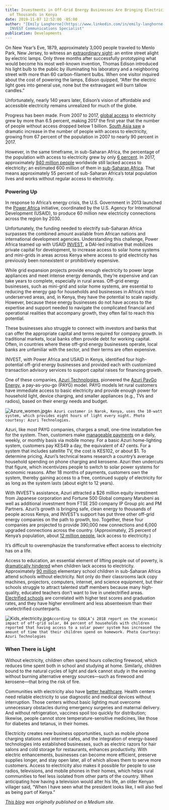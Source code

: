 ```yaml
---
title: Investments in Off-Grid Energy Businesses Are Bringing Electricity to Hundreds
  of Thousands in Kenya
date: 2019-11-07 12:52:00 -05:00
author: "[Emily Langhorne](https://www.linkedin.com/in/emily-langhorne-6307b956/),
  INVEST Communications Specialist"
publication: Developments
---
```


On New Year’s Eve, 1879, approximately 3,000 people traveled to Menlo Park, New Jersey, to witness an [extraordinary sight](https://www.history.com/news/when-edison-turned-night-into-day): an entire street alight by electric lamps. Only three months after successfully prototyping what would become his most well-known invention, Thomas Edison introduced his light bulb to the public by illuminating his laboratory and a neighboring street with more than 60 carbon-filament bulbs. When one visitor inquired about the cost of powering the lamps, Edison quipped, “After the electric light goes into general use, none but the extravagant will burn tallow candles.”

Unfortunately, nearly 140 years later, Edison’s vision of affordable and accessible electricity remains unrealized for much of the globe.





Progress has been made. From 2007 to 2017, [global access](https://data.worldbank.org/indicator/eg.elc.accs.zs?end=2017&start=2007) to electricity grew by more than 6.5 percent, making 2017 the first year that the number of people without access dropped below 1 billion. [South Asia saw](https://data.worldbank.org/indicator/EG.ELC.ACCS.ZS?end=2017&locations=8S&start=2007) a dramatic increase in the number of people with access to electricity, growing from 67 percent of the population in 2007 to nearly 90 percent in 2017.

However, in the same timeframe, in sub-Saharan Africa, the percentage of the population with access to electricity grew by only [6 percent](https://data.worldbank.org/indicator/EG.ELC.ACCS.ZS?end=2017&locations=ZG&start=2007). In 2017, approximately [940 million people](https://data.worldbank.org/indicator/eg.elc.accs.zs) worldwide still lacked access to electricity; an estimated 600 million of them in [sub-Saharan Africa](https://data.worldbank.org/indicator/EG.ELC.ACCS.ZS?locations=ZG). That means approximately 55 percent of sub-Saharan Africa’s total population lives and works without regular access to electricity.

### Powering Up

In response to Africa’s energy crisis, the U.S. Government in 2013 launched the [Power Africa](https://www.usaid.gov/powerafrica) initiative, coordinated by the U.S. Agency for International Development (USAID), to produce 60 million new electricity connections across the region by 2030.

Unfortunately, the funding needed to electrify sub-Saharan Africa surpasses the combined amount available from African nations and international development agencies. Understanding this challenge, Power Africa teamed up with USAID [INVEST](https://www.usaid.gov/INVEST), a DAI-led initiative that mobilizes private capital for development, to increase access to solar home systems and mini-grids in areas across Kenya where access to grid electricity has previously been nonexistent or prohibitively expensive.

While grid expansion projects provide enough electricity to power large appliances and meet intense energy demands, they’re expensive and can take years to complete, especially in rural areas. Off-grid energy businesses, such as mini-grid and solar home systems, are essential to reducing the energy gap for households and businesses in Africa’s most underserved areas, and, in Kenya, they have the potential to scale rapidly. However, because these energy businesses do not have access to the expertise and support needed to navigate the complicated financial and operational realities that accompany growth, they often fail to reach this potential.

These businesses also struggle to connect with investors and banks that can offer the appropriate capital and terms required for company growth. In traditional markets, local banks often provide debt for working capital. Often, in countries where these off-grid energy businesses operate, local banks are unfamiliar with the sector, and their terms are often expensive.

INVEST, with Power Africa and USAID in Kenya, identified four high-potential off-grid energy businesses and provided each with customized transaction advisory services to support capital raises for financing growth.

One of these companies, [Azuri Technologies](https://www.azuri-technologies.com/), pioneered the [Azuri PayGo Energy](https://unfccc.int/climate-action/momentum-for-change/financing-for-climate-friendly/azuri-paygo-energy), a pay-as-you-go (PAYG) model. PAYG models let rural customers have immediate access to basic electricity and provide enough power for household light, device charging, and smaller appliances (e.g., TVs and radios), based on their energy needs and budget.

![Azure_women.jpg](/uploads/Azure_women.jpg)`An Azuri customer in Narok, Kenya, uses the 10-watt system, which provides eight hours of light every night. Photo courtesy: Azuri Technologies.`

Azuri, like most PAYG companies, charges a small, one-time installation fee for the system. Then, customers make [manageable payments](https://africabusinesscommunities.com/news/kenya-azuri-apa-insurance-introduce-low-cost-funeral-cover-for-solar-and-off-grid-customers/) on a daily, weekly, or monthly basis via mobile money. For a basic Azuri home-lighting system, customers pay KES49 a day, the equivalent of 47 cents. For a system that includes satellite TV, the cost is KES102, or about $1. To determine pricing, Azuri’s technical teams research a country’s average household spending on phone charging and kerosene. Azuri then undercuts that figure, which incentivizes people to switch to solar power systems for economic reasons. After 18 months of payments, customers own the system, thereby gaining access to a free, continued supply of electricity for as long as the system lasts (about eight to 12 years).

With INVEST’s assistance, Azuri attracted a $26 million equity investment from Japanese corporation and Fortune 500 Global company Marubeni as well as additional investment from FTSE 250 company IP Group plc and PM Partners. Azuri’s growth is bringing safe, clean energy to thousands of people across Kenya, and INVEST’s support has put three other off-grid energy companies on the path to growth, too. Together, these four companies are projected to provide 390,000 new connections and 6,000 upgraded connections across the country. (Approximately, 25 percent of Kenya’s population, about [12 million people](https://kplc.co.ke/content/item/2485/kenya-leads-east-africa-peers-in-access-to-electricity), lack access to electricity.)

It’s difficult to overemphasize the transformative effect access to electricity has on a life.

Access to education, an essential element of lifting people out of poverty, is [dramatically hindered](https://www.borgenmagazine.com/education-needs-electricity/) when children lack access to electricity. Approximately [90 million](https://sustainabledevelopment.un.org/content/documents/1608Electricity%20and%20Education.pdf) elementary school children in sub-Saharan Africa attend schools without electricity. Not only do their classrooms lack copy machines, projectors, computers, internet, and science equipment, but their schools struggle to attract talented staff members because many high-quality, educated teachers don’t want to live in unelectrified areas. [Electrified schools](https://sustainabledevelopment.un.org/content/documents/1608Electricity%20and%20Education.pdf) are correlated with higher test scores and graduation rates, and they have higher enrollment and less absenteeism than their unelectrified counterparts.

![Kids_electricity.jpg](/uploads/Kids_electricity.jpg)`According to GOGLA’s 2018 report on the economic impact of off-grid solar, 84 percent of households with children reported that having access to a solar power system has increased the amount of time that their children spend on homework. Photo Courtesy: Azuri Technologies`

### When There is Light

Without electricity, children often spend hours collecting firewood, which reduces time spent both in school and studying at home. Similarly, children bound to the natural cycles of light and dark cannot study in the evening without burning alternative energy sources—such as firewood and kerosene—that bring the risk of fire.

Communities with electricity also have [better healthcare](https://www.who.int/sustainable-development/health-sector/health-risks/energy-access/en/). Health centers need reliable electricity to use diagnostic and medical devices without interruption. Those centers without basic lighting must overcome unnecessary obstacles during emergency surgeries and maternal delivery. And without refrigeration, vaccines spoil too quickly for distribution; likewise, people cannot store temperature-sensitive medicines, like those for diabetes and tetanus, in their homes.

Electricity creates new business opportunities, such as mobile phone charging stations and internet cafes, and the integration of energy-based technologies into established businesses, such as electric razors for hair salons and cold storage for restaurants, enhances productivity. With electric enhancements, businesses can become more efficient, preserve supplies longer, and stay open later, all of which allows them to serve more customers.
Access to electricity also makes it possible for people to use radios, televisions, and mobile phones in their homes, which helps rural communities to feel less isolated from other parts of the country. When anticipating how having a television would alter his life, an older Kenyan villager said, “When I have seen what the president looks like, I will also feel as being part of Kenya.”


*[This blog](https://medium.com/@emily_langhorne/investments-in-off-grid-energy-businesses-expand-electricity-to-hundreds-of-thousands-in-kenya-b507c553a38a) was originally published on a Medium site.*